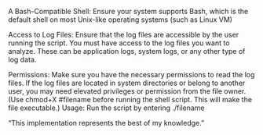 A Bash-Compatible Shell: Ensure your system supports Bash, which is the default shell on most Unix-like operating systems (such as Linux VM)

Access to Log Files: Ensure that the log files are accessible by the user running the script.
You must have access to the log files you want to analyze. These can be application logs, system logs, or any other type of log data.

Permissions: Make sure you have the necessary permissions to read the log files. If the log files are located in system directories or belong to another user, you may need elevated privileges or permission from the file owner. (Use chmod+X #filename before running the shell script. This will make the file executable.)
Usage: Run the script by entering ./filename

“This implementation represents the best of my knowledge.”
